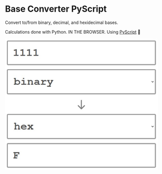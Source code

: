 # Base Converter PyScript

Convert to/from binary, decimal, and hexidecimal bases.

Calculations done with Python. IN THE BROWSER. Using [PyScript](https://pyscript.net/) :exploding_head:

![app screenshot](./images/app-screenshot.jpg)